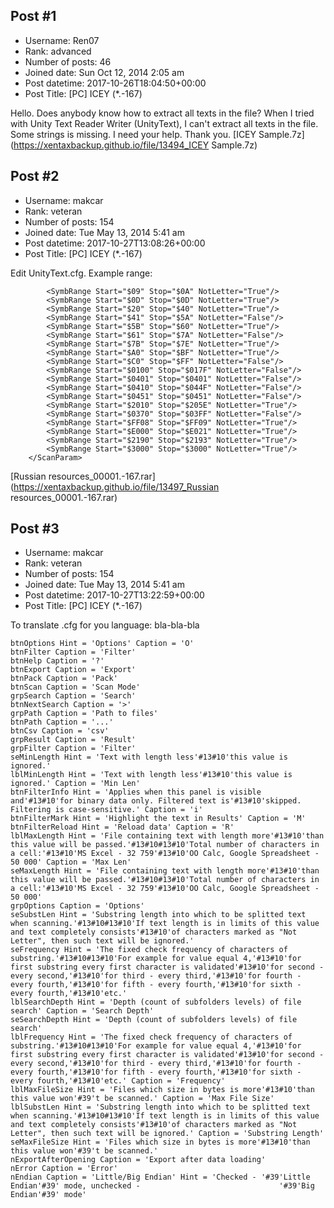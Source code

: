 ## Post #1
- Username: Ren07
- Rank: advanced
- Number of posts: 46
- Joined date: Sun Oct 12, 2014 2:05 am
- Post datetime: 2017-10-26T18:04:50+00:00
- Post Title: [PC] ICEY (*.-167)

Hello.
Does anybody know how to extract all texts in the file? When I tried with Unity Text Reader Writer (UnityText), I can't extract all texts in the file. Some strings is missing.
I need your help. Thank you.
[ICEY Sample.7z](https://xentaxbackup.github.io/file/13494_ICEY Sample.7z)
## Post #2
- Username: makcar
- Rank: veteran
- Number of posts: 154
- Joined date: Tue May 13, 2014 5:41 am
- Post datetime: 2017-10-27T13:08:26+00:00
- Post Title: [PC] ICEY (*.-167)

Edit UnityText.cfg. Example range:

```
		<SymbRange Start="$09" Stop="$0A" NotLetter="True"/>
		<SymbRange Start="$0D" Stop="$0D" NotLetter="True"/>
		<SymbRange Start="$20" Stop="$40" NotLetter="True"/>
		<SymbRange Start="$41" Stop="$5A" NotLetter="False"/>
		<SymbRange Start="$5B" Stop="$60" NotLetter="True"/>
		<SymbRange Start="$61" Stop="$7A" NotLetter="False"/>
		<SymbRange Start="$7B" Stop="$7E" NotLetter="True"/>
		<SymbRange Start="$A0" Stop="$BF" NotLetter="True"/>
		<SymbRange Start="$C0" Stop="$FF" NotLetter="False"/>
		<SymbRange Start="$0100" Stop="$017F" NotLetter="False"/>
		<SymbRange Start="$0401" Stop="$0401" NotLetter="False"/>
		<SymbRange Start="$0410" Stop="$044F" NotLetter="False"/>
		<SymbRange Start="$0451" Stop="$0451" NotLetter="False"/>
		<SymbRange Start="$2010" Stop="$205E" NotLetter="True"/>
		<SymbRange Start="$0370" Stop="$03FF" NotLetter="False"/>
		<SymbRange Start="$FF08" Stop="$FF09" NotLetter="True"/>
		<SymbRange Start="$E000" Stop="$E021" NotLetter="True"/>
		<SymbRange Start="$2190" Stop="$2193" NotLetter="True"/>
		<SymbRange Start="$3000" Stop="$3000" NotLetter="True"/>
	</ScanParam>
```

[Russian resources_00001.-167.rar](https://xentaxbackup.github.io/file/13497_Russian resources_00001.-167.rar)
## Post #3
- Username: makcar
- Rank: veteran
- Number of posts: 154
- Joined date: Tue May 13, 2014 5:41 am
- Post datetime: 2017-10-27T13:22:59+00:00
- Post Title: [PC] ICEY (*.-167)

To translate .cfg for you language: <Components>bla-bla-bla</Components> 

```
btnOptions Hint = 'Options' Caption = 'O'
btnFilter Caption = 'Filter'
btnHelp Caption = '?'
btnExport Caption = 'Export'
btnPack Caption = 'Pack'
btnScan Caption = 'Scan Mode'
grpSearch Caption = 'Search'
btnNextSearch Caption = '>'
grpPath Caption = 'Path to files'
btnPath Caption = '...'
btnCsv Caption = 'csv'
grpResult Caption = 'Result'
grpFilter Caption = 'Filter'
seMinLength Hint = 'Text with length less'#13#10'this value is ignored.'
lblMinLength Hint = 'Text with length less'#13#10'this value is ignored.' Caption = 'Min Len'
btnFilterInfo Hint = 'Applies when this panel is visible and'#13#10'for binary data only. Filtered text is'#13#10'skipped. Filtering is case-sensitive.' Caption = 'i'
btnFilterMark Hint = 'Highlight the text in Results' Caption = 'M'
btnFilterReload Hint = 'Reload data' Caption = 'R'
lblMaxLength Hint = 'File containing text with length more'#13#10'than this value will be passed.'#13#10#13#10'Total number of characters in a cell:'#13#10'MS Excel - 32 759'#13#10'OO Calc, Google Spreadsheet - 50 000' Caption = 'Max Len'
seMaxLength Hint = 'File containing text with length more'#13#10'than this value will be passed.'#13#10#13#10'Total number of characters in a cell:'#13#10'MS Excel - 32 759'#13#10'OO Calc, Google Spreadsheet - 50 000'
grpOptions Caption = 'Options'
seSubstLen Hint = 'Substring length into which to be splitted text when scanning.'#13#10#13#10'If text length is in limits of this value and text completely consists'#13#10'of characters marked as "Not Letter", then such text will be ignored.'
seFrequency Hint = 'The fixed check frequency of characters of substring.'#13#10#13#10'For example for value equal 4,'#13#10'for first substring every first character is validated'#13#10'for second - every second,'#13#10'for third - every third,'#13#10'for fourth - every fourth,'#13#10'for fifth - every fourth,'#13#10'for sixth - every fourth,'#13#10'etc.'
lblSearchDepth Hint = 'Depth (count of subfolders levels) of file search' Caption = 'Search Depth'
seSearchDepth Hint = 'Depth (count of subfolders levels) of file search'
lblFrequency Hint = 'The fixed check frequency of characters of substring.'#13#10#13#10'For example for value equal 4,'#13#10'for first substring every first character is validated'#13#10'for second - every second,'#13#10'for third - every third,'#13#10'for fourth - every fourth,'#13#10'for fifth - every fourth,'#13#10'for sixth - every fourth,'#13#10'etc.' Caption = 'Frequency'
lblMaxFileSize Hint = 'Files which size in bytes is more'#13#10'than this value won'#39't be scanned.' Caption = 'Max File Size'
lblSubstLen Hint = 'Substring length into which to be splitted text when scanning.'#13#10#13#10'If text length is in limits of this value and text completely consists'#13#10'of characters marked as "Not Letter", then such text will be ignored.' Caption = 'Substring Length'
seMaxFileSize Hint = 'Files which size in bytes is more'#13#10'than this value won'#39't be scanned.'
nExportAfterOpening Caption = 'Export after data loading'
nError Caption = 'Error'
nEndian Caption = 'Little/Big Endian' Hint = 'Checked - '#39'Little Endian'#39' mode, unchecked - 								'#39'Big Endian'#39' mode'
```
